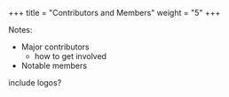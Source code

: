 +++
title = "Contributors and Members"
weight = "5"
+++



Notes:

- Major contributors
	- how to get involved
- Notable members

include logos?